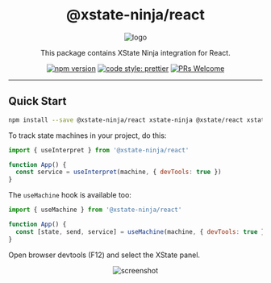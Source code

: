 <div align="center">
  <h1>@xstate-ninja/react</h1>
  <img src="https://user-images.githubusercontent.com/489018/182801436-1a9c7cfd-9c67-4343-a430-17ec63f0ff3b.png" alt="logo" />
  <p>This package contains XState Ninja integration for React.</p>
  <p>
    <a href="https://npmjs.com/package/@xstate-ninja/react"><img src="https://img.shields.io/npm/v/@xstate-ninja/react" alt="npm version" /></a>
    <a href="https://github.com/prettier/prettier"><img src="https://img.shields.io/badge/code_style-prettier-ff69b4.svg" alt="code style: prettier" /></a>
    <a href="http://makeapullrequest.com"><img src="https://img.shields.io/badge/PRs-welcome-brightgreen.svg?style=flat-square" alt="PRs Welcome" /></a>
  </p>
  <hr/>
</div>

## Quick Start

```bash
npm install --save @xstate-ninja/react xstate-ninja @xstate/react xstate
```

To track state machines in your project, do this:

```javascript
import { useInterpret } from '@xstate-ninja/react'

function App() {
  const service = useInterpret(machine, { devTools: true })
}
```

The `useMachine` hook is available too:

```javascript
import { useMachine } from '@xstate-ninja/react'

function App() {
  const [state, send, service] = useMachine(machine, { devTools: true })
}
```

Open browser devtools (F12) and select the XState panel.

<div align="center">
  <img src="https://user-images.githubusercontent.com/489018/190877530-9ab334bf-a220-4ad6-9977-3f5000f01c66.png" alt="screenshot" />
</div>
